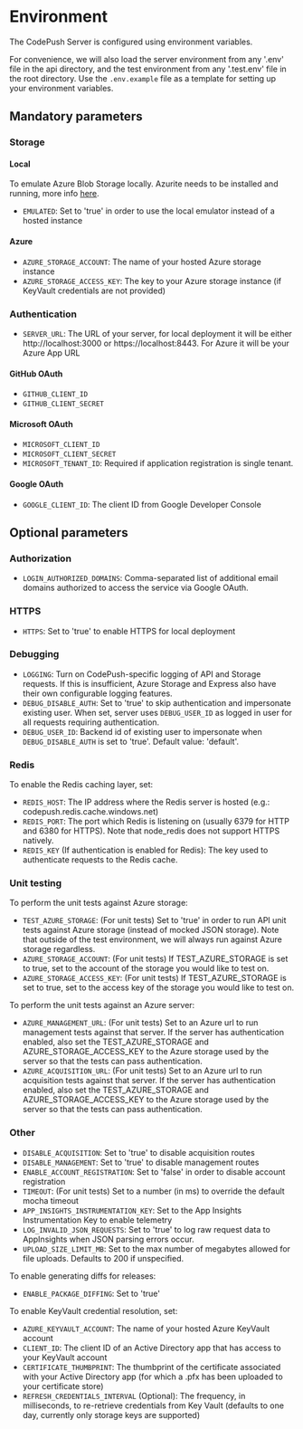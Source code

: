 # Environment

The CodePush Server is configured using environment variables.

For convenience, we will also load the server environment from any '.env' file in the api directory, and the test environment from any '.test.env' file in the root directory. Use the `.env.example` file as a template for setting up your environment variables.

## Mandatory parameters

### Storage

#### Local

To emulate Azure Blob Storage locally. Azurite needs to be installed and running, more info [here](README.md#local).
- `EMULATED`: Set to 'true' in order to use the local emulator instead of a hosted instance

#### Azure
- `AZURE_STORAGE_ACCOUNT`: The name of your hosted Azure storage instance
- `AZURE_STORAGE_ACCESS_KEY`: The key to your Azure storage instance (if KeyVault credentials are not provided)

### Authentication 

- `SERVER_URL`: The URL of your server, for local deployment it will be either http://localhost:3000 or https://localhost:8443. For Azure it will be your Azure App URL

#### GitHub OAuth 

- `GITHUB_CLIENT_ID`
- `GITHUB_CLIENT_SECRET`

#### Microsoft OAuth

- `MICROSOFT_CLIENT_ID`
- `MICROSOFT_CLIENT_SECRET`
- `MICROSOFT_TENANT_ID`: Required if application registration is single tenant.

#### Google OAuth

- `GOOGLE_CLIENT_ID`: The client ID from Google Developer Console

## Optional parameters

### Authorization

- `LOGIN_AUTHORIZED_DOMAINS`: Comma-separated list of additional email domains authorized to access the service via Google OAuth. 


### HTTPS
- `HTTPS`: Set to 'true' to enable HTTPS for local deployment

### Debugging

- `LOGGING`: Turn on CodePush-specific logging of API and Storage requests. If this is insufficient, Azure Storage and Express also have their own configurable logging features.
- `DEBUG_DISABLE_AUTH`: Set to 'true' to skip authentication and impersonate existing user. When set, server uses `DEBUG_USER_ID` as logged in user for all requests requiring authentication.
- `DEBUG_USER_ID`: Backend id of existing user to impersonate when `DEBUG_DISABLE_AUTH` is set to 'true'. Default value: 'default'. 

### Redis
To enable the Redis caching layer, set:

- `REDIS_HOST`: The IP address where the Redis server is hosted (e.g.: codepush.redis.cache.windows.net)
- `REDIS_PORT`: The port which Redis is listening on (usually 6379 for HTTP and 6380 for HTTPS). Note that node_redis does not support HTTPS natively.
- `REDIS_KEY` (If authentication is enabled for Redis): The key used to authenticate requests to the Redis cache.

### Unit testing
To perform the unit tests against Azure storage:

- `TEST_AZURE_STORAGE`: (For unit tests) Set to 'true' in order to run API unit tests against Azure storage (instead of mocked JSON storage). Note that outside of the test environment, we will always run against Azure storage regardless.
- `AZURE_STORAGE_ACCOUNT`: (For unit tests) If TEST_AZURE_STORAGE is set to true, set to the account of the storage you would like to test on.
- `AZURE_STORAGE_ACCESS_KEY`: (For unit tests) If TEST_AZURE_STORAGE is set to true, set to the access key of the storage you would like to test on.

To perform the unit tests against an Azure server:

- `AZURE_MANAGEMENT_URL`: (For unit tests) Set to an Azure url to run management tests against that server. If the server has authentication enabled, also set the TEST_AZURE_STORAGE and AZURE_STORAGE_ACCESS_KEY to the Azure storage used by the server so that the tests can pass authentication.
- `AZURE_ACQUISITION_URL`: (For unit tests) Set to an Azure url to run acquisition tests against that server. If the server has authentication enabled, also set the TEST_AZURE_STORAGE and AZURE_STORAGE_ACCESS_KEY to the Azure storage used by the server so that the tests can pass authentication.

### Other

- `DISABLE_ACQUISITION`: Set to 'true' to disable acquisition routes
- `DISABLE_MANAGEMENT`: Set to 'true' to disable management routes
- `ENABLE_ACCOUNT_REGISTRATION`: Set to 'false' in order to disable account registration
- `TIMEOUT`: (For unit tests) Set to a number (in ms) to override the default mocha timeout
- `APP_INSIGHTS_INSTRUMENTATION_KEY`: Set to the App Insights Instrumentation Key to enable telemetry
- `LOG_INVALID_JSON_REQUESTS`: Set to 'true' to log raw request data to AppInsights when JSON parsing errors occur.
- `UPLOAD_SIZE_LIMIT_MB`: Set to the max number of megabytes allowed for file uploads. Defaults to 200 if unspecified.

To enable generating diffs for releases:

- `ENABLE_PACKAGE_DIFFING`: Set to 'true'

To enable KeyVault credential resolution, set:

- `AZURE_KEYVAULT_ACCOUNT`: The name of your hosted Azure KeyVault account
- `CLIENT_ID`: The client ID of an Active Directory app that has access to your KeyVault account
- `CERTIFICATE_THUMBPRINT`: The thumbprint of the certificate associated with your Active Directory app (for which a .pfx has been uploaded to your certificate store)
- `REFRESH_CREDENTIALS_INTERVAL` (Optional): The frequency, in milliseconds, to re-retrieve credentials from Key Vault (defaults to one day, currently only storage keys are supported)
